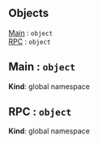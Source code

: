 ## Objects

<dl>
<dt><a href="#Main">Main</a> : <code>object</code></dt>
<dd></dd>
<dt><a href="#RPC">RPC</a> : <code>object</code></dt>
<dd></dd>
</dl>

<a name="Main"></a>

## Main : <code>object</code>
**Kind**: global namespace  
<a name="RPC"></a>

## RPC : <code>object</code>
**Kind**: global namespace  
